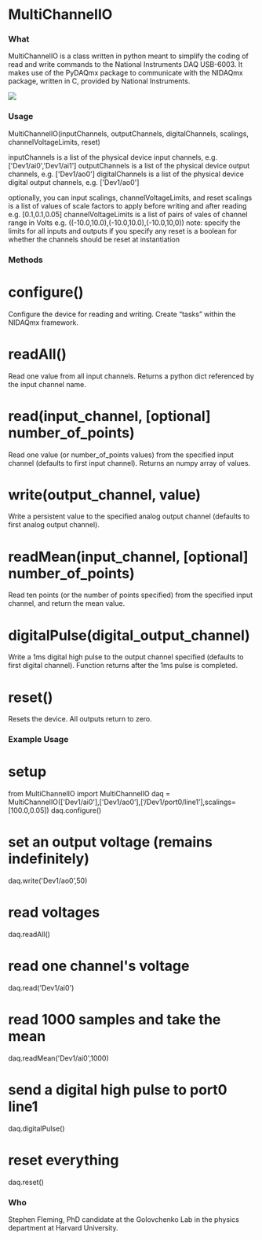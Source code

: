 MultiChannelIO
=======

### What

MultiChannelIO is a class written in python meant to simplify the coding of read and write commands to the National Instruments DAQ USB-6003.  It makes use of the PyDAQmx package to communicate with the NIDAQmx package, written in C, provided by National Instruments.

![](http://s7d5.scene7.com/is/image/ni/04231404?$ni-card-md$)


### Usage

MultiChannelIO(inputChannels, outputChannels, digitalChannels, scalings, channelVoltageLimits, reset)

inputChannels is a list of the physical device input channels,
	e.g. ['Dev1/ai0','Dev1/ai1']
outputChannels is a list of the physical device output channels,
	e.g. ['Dev1/ao0']
digitalChannels is a list of the physical device digital output channels,
	e.g. ['Dev1/ao0']

optionally, you can input scalings, channelVoltageLimits, and reset
scalings is a list of values of scale factors to apply
	before writing and after reading
	e.g. [0.1,0.1,0.05]
channelVoltageLimits is a list of pairs of vales of channel range in Volts
	e.g. ((-10.0,10.0),(-10.0,10.0),(-10.0,10,0))
	note: specify the limits for all inputs and outputs if you specify any
reset is a boolean for whether the channels should be reset at instantiation


### Methods

# configure()

Configure the device for reading and writing.  Create “tasks” within the NIDAQmx framework.

# readAll()

Read one value from all input channels.  Returns a python dict referenced by the input channel name.

# read(input_channel, [optional] number_of_points)

Read one value (or number_of_points values) from the specified input channel (defaults to first input channel).  Returns an numpy array of values.

# write(output_channel, value)

Write a persistent value to the specified analog output channel (defaults to first analog output channel).

# readMean(input_channel, [optional] number_of_points)

Read ten points (or the number of points specified) from the specified input channel, and return the mean value.

# digitalPulse(digital_output_channel)

Write a 1ms digital high pulse to the output channel specified (defaults to first digital channel).  Function returns after the 1ms pulse is completed.

# reset()

Resets the device.  All outputs return to zero.

### Example Usage

# setup
from MultiChannelIO import MultiChannelIO
daq = MultiChannelIO(['Dev1/ai0'],['Dev1/ao0’],[‘/Dev1/port0/line1’],scalings=[100.0,0.05])
daq.configure()

# set an output voltage (remains indefinitely)
daq.write('Dev1/ao0’,50)

# read voltages
daq.readAll()

# read one channel's voltage
daq.read('Dev1/ai0')

# read 1000 samples and take the mean
daq.readMean('Dev1/ai0',1000)

# send a digital high pulse to port0 line1
daq.digitalPulse()

# reset everything
daq.reset()

### Who

Stephen Fleming, PhD candidate at the Golovchenko Lab in the physics department at Harvard University.
